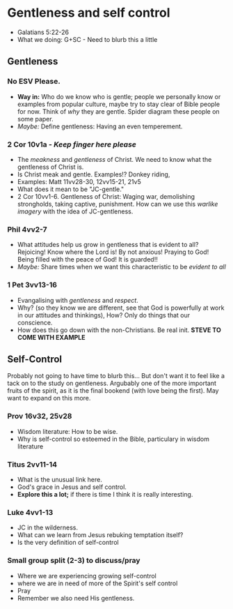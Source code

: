 Gentleness and self control
===========================

* Galatians 5:22-26
* What we doing: G+SC - Need to blurb this a little

Gentleness
----------

### No ESV Please.

* **Way in:** Who do we know who is gentle; people we personally know or examples from popular culture, maybe try to stay clear of Bible people for now. Think of *why* they are gentle. Spider diagram these people on some paper.
* *Maybe:* Define gentleness: Having an even temperement.

### 2 Cor 10v1a - *Keep finger here please*

* The *meakness* and *gentleness* of Christ. We need to know what the gentleness of Christ is.
* Is Christ meak and gentle. Examples!? Donkey riding,
* Examples: Matt 11vv28-30, 12vv15-21, 21v5
* What does it mean to be "JC-gentle."
* 2 Cor 10vv1-6. Gentleness of Christ: Waging war, demolishing strongholds, taking captive, punishment. How can we use this *warlike imagery* with the idea of JC-gentleness.

### Phil 4vv2-7

* What attitudes help us grow in gentleness that is evident to all? Rejoicing! Know where the Lord is! By not anxious! Praying to God! Being filled with the peace of God! It is guarded!!
* *Maybe:* Share times when we want this characteristic to be *evident to all*

### 1 Pet 3vv13-16

* Evangalising with *gentleness* and *respect*.
* Why? (so they know we are different, see that God is powerfully at work in our attitudes and thinkings), How? Only do things that our conscience.
* How does this go down with the non-Christians. Be real init. **STEVE TO COME WITH EXAMPLE**

Self-Control
------------

Probably not going to have time to blurb this... But don't want it to feel like a tack on to the study on gentleness. Argubably one of the more important fruits of the spirit, as it is the final bookend (with love being the first). May want to expand on this more.

### Prov 16v32, 25v28

* Wisdom literature: How to be wise.
* Why is self-control so esteemed in the Bible, particulary in wisdom literature

### Titus 2vv11-14

* What is the unusual link here.
* God's grace in Jesus and self control.
* **Explore this a lot;** if there is time I think it is really interesting.

### Luke 4vv1-13

* JC in the wilderness.
* What can we learn from Jesus rebuking temptation itself?
* Is the very definition of self-control

### Small group split (2-3) to discuss/pray

* Where we are experiencing growing self-control
* where we are in need of more of the Spirit's self control
* Pray
* Remember we also need His gentleness.
